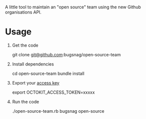 A little tool to maintain an "open source" team using the new Github
organisations API.

Usage
=====

1. Get the code

    git clone git@github.com:bugsnag/open-source-team

2. Install dependencies

    cd open-source-team
    bundle install

4. Export your [access key](https://github.com/settings/applications)

    export OCTOKIT_ACCESS_TOKEN=xxxxx

3. Run the code

    ./open-source-team.rb bugsnag open-source
